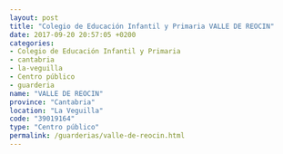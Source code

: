 ```yaml
---
layout: post
title: "Colegio de Educación Infantil y Primaria VALLE DE REOCIN"
date: 2017-09-20 20:57:05 +0200
categories:
- Colegio de Educación Infantil y Primaria
- cantabria
- la-veguilla
- Centro público
- guarderia
name: "VALLE DE REOCIN"
province: "Cantabria"
location: "La Veguilla"
code: "39019164"
type: "Centro público"
permalink: /guarderias/valle-de-reocin.html
---
```

